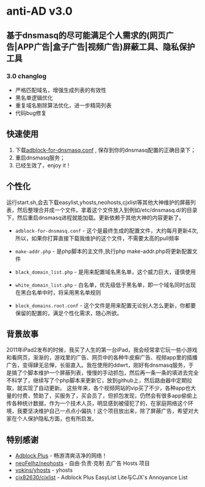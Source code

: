 # anti-AD v3.0

## 基于dnsmasq的尽可能满足个人需求的(网页广告|APP广告|盒子广告|视频广告)屏蔽工具、隐私保护工具

### 3.0 changlog

- 严格匹配域名，增强生成列表的有效性
- 黑名单逻辑优化
- 重复域名剔除算法优化，进一步精简列表
- 代码bug修复



## 快速使用

1. 下载[adblock-for-dnsmasq.conf](https://raw.githubusercontent.com/gentlyx/anti-AD/master/adblock-for-dnsmasq.conf) , 保存到你的dnsmasq配置的正确目录下；
2. 重启dnsmasq服务；
3. 已经生效了，enjoy it！

## 个性化


运行start.sh,会去下载easylist,yhosts,neohosts,cjxlist等其他大神维护的屏蔽列表，然后整理合并成一个文件。拿着这个文件放入到例如/etc/dnsmasq.d/的目录下，然后重启dnsmasq进程就能加载。更新依赖于其他大神的内容更新了。

* `adblock-for-dnsmasq.conf` - 这个是最终生成的配置文件，大约每月更新4次,所以，如果你打算直接下载我维护的这个文件，不需要太高的pull频率

* `make-addr.php` - 是php脚本的主文件,执行php make-addr.php将更新配置文件

* `black_domain_list.php` - 是用来配置域名黑名单，这个威力巨大，谨慎使用

* `white_domain_list.php` - 白名单，优先级低于黑名单，即一个域名同时出现在黑白名单中时，将采用黑名单规则

* `block_domains.root.conf` - 这个文件是用来配置无论别人怎么更新，你都要保留的配置的，满足个性化需求，随心所欲。


## 背景故事

2011年iPad2发布的时候，我买了人生的第一台iPad，我会经常拿它玩一些小游戏和看网页，渐渐的，游戏里的广告、网页中的各种牛皮癣广告、视频app里的插播广告，变得肆无忌惮，长驱直入。我在使用的ddwrt，刚好有dnsmasq服务，于是搞了个脚本维护一个屏蔽列表，慢慢的手动抓包，然后再一条一条的填进去完全不科学了，继续写了个php脚本来更新它，放到github上，然后路由器中定期拉取，就实现了自动更新。
这些年来，各个视频网站的vip买了不少，各种app也大量的付费，赞助了，买服务了，买会员了，但抓包发现，仍然会有很多app偷偷上传各种统计数据，作为一个技术人员，明显感到被侵犯了的，在家庭网络这个环境，我要坚决维护自己一点点小偏执！这个项目放出来，除了屏蔽广告，希望对大家在个人保护隐私方面，也有所启发。

## 特别感谢

- [Adblock Plus](https://adblockplus.org/) - 畅游清爽洁净的网络！
- [neoFelhz/neohosts](https://github.com/neoFelhz/neohosts) - 自由·负责·克制 去广告 Hosts 项目
- [vokins/yhosts](https://github.com/vokins/yhosts) - yhosts
- [cjx82630/cjxlist](https://github.com/cjx82630/cjxlist) - Adblock Plus EasyList Lite与CJX's Annoyance List
